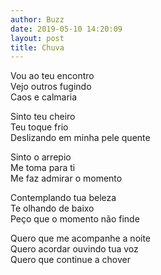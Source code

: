 ```yaml
---
author: Buzz
date: 2019-05-10 14:20:09
layout: post
title: Chuva
---
```


Vou ao teu encontro  
Vejo outros fugindo  
Caos e calmaria  
  
Sinto teu cheiro  
Teu toque frio  
Deslizando em minha pele quente  
  
Sinto o arrepio  
Me toma para ti  
Me faz admirar o momento  
  
Contemplando tua beleza  
Te olhando de baixo  
Peço que o momento não finde  
  
Quero que me acompanhe a noite  
Quero acordar ouvindo tua voz  
Quero que continue a chover  

